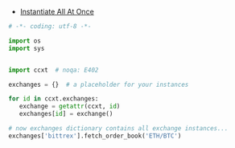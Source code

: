 - [Instantiate All At Once](./examples/py/)


 ```python
 # -*- coding: utf-8 -*-

import os
import sys


import ccxt  # noqa: E402

exchanges = {}  # a placeholder for your instances

for id in ccxt.exchanges:
    exchange = getattr(ccxt, id)
    exchanges[id] = exchange()

# now exchanges dictionary contains all exchange instances...
exchanges['bittrex'].fetch_order_book('ETH/BTC')
 
```